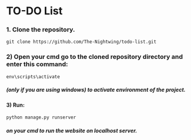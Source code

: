 # TO-DO List
### 1. Clone the repository.
```
git clone https://github.com/The-Nightwing/todo-list.git
```
### 2) Open your cmd go to the cloned repository directory and enter this command: 
```
env\scripts\activate
```
#####     (only if you are using windows) to activate environment of the project.

#### 3) Run:
```
python manage.py runserver
```
##### on your cmd to run the website on localhost server.
